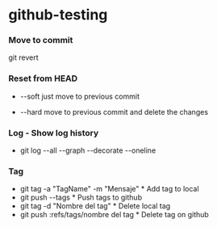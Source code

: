 # github-testing

### Move to commit
git revert <commit to revert>

### Reset from HEAD
- --soft just move to previous commit

- --hard move to previous commit and delete the changes

### Log - Show log history
- git log --all --graph --decorate --oneline

### Tag
- git tag -a "TagName" -m "Mensaje"  * Add tag to local
- git push --tags * Push tags to github
- git tag -d "Nombre del tag" * Delete local tag
- git push :refs/tags/nombre del tag * Delete tag on github
